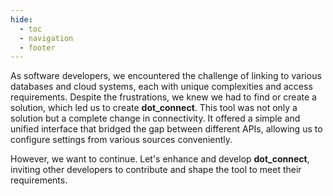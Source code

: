 ```yaml
---
hide:
  - toc
  - navigation
  - footer
---
```


As software developers, we encountered the challenge of linking to various databases and cloud systems, each with unique complexities and access requirements. Despite the frustrations, we knew we had to find or create a solution, which led us to create **dot_connect**. This tool was not only a solution but a complete change in connectivity. It offered a simple and unified interface that bridged the gap between different APIs, allowing us to configure settings from various sources conveniently.

However, we want to continue. Let's enhance and develop **dot_connect**, inviting other developers to contribute and shape the tool to meet their requirements.
